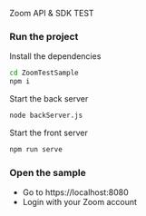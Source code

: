 Zoom API & SDK TEST

### Run the project

Install the dependencies
```sh
cd ZoomTestSample
npm i
```

Start the back server
```sh
node backServer.js
```

Start the front server
```sh
npm run serve
```
### Open the sample

- Go to https://localhost:8080
- Login with your Zoom account

